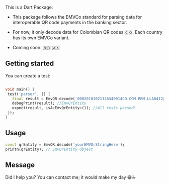 This is a Dart Package:

* This package follows the EMVCo standard for parsing data for interoperable QR code payments in the banking sector.

* For now, it only decode data for Colombian QR codes 🇨🇴. Each country has its own EMVCo variant.

* Coming soon: 🇧🇷 🇲🇽
## Getting started

You can create a test:

```dart

void main() {
 test('parser', () {
   final result = EmvQR.decode('00020101021126340014CO.COM.RBM.LLA0412@redeban...@other');
   debugPrint(result); //EmvQrEntity
   expect(result, isA<EmvQrEntity>()); //All tests passed!
 });
}

```

## Usage

```dart
const qrEntity = EmvQR.decode('yourEMVQrStringHere');
printn(qrEntity); // EmvQrEntity Object
```

## Message

Did I help you? You can contact me; it would make my day 😁☕️
